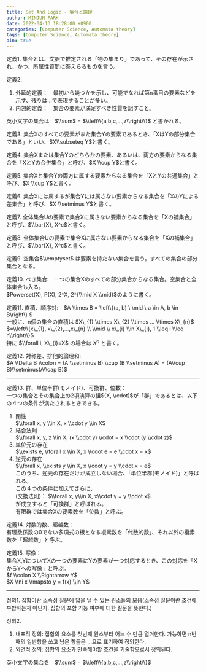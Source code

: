 ```yaml
---
title: Set And Logic - 集合と論理
author: MINJUN PARK
date: 2022-04-13 18:28:00 +0900
categories: [Computer Science, Automata theory]
tags: [Computer Science, Automata theory]
pin: true
---
```


定義1. 集合とは、文脈で推定される「物の集まり」であって、その存在が示され、かつ、所属性質問に答えらるものを言う。

定義2.

1.  外延的定義：　最初から幾つかを示し、可能でなれば第n番目の要素などを示す、残りは...で表現することが多い。
2.  内包的定義：　集合の要素が満足すべき性質を記すこと。

英小文字の集合は　$\\sum$ = $\\left\\{a,b,c,...,z\\right\\}$ と書かれる。

定義3. 集合Xのすべての要素がまた集合Yの要素であるとき、「XはYの部分集合である」といい、$X\\subseteq Y$と書く。

定義4. 集合Xまたは集合Yのどちらかの要素、あるいは、両方の要素からなる集合を「XとYの合併集合」と呼び、$X \\cup Y$と書く。

定義5. 集合Xと集合Yの両方に属する要素からなる集合を「XとYの共通集合」と呼び、$X \\cup Y$と書く。

定義6. 集合Xには属するが集合Yには属さない要素からなる集合を「XのYによる差集合」と呼び、$X \\setminus Y$と書く。

定義7. 全体集合Uの要素で集合Xに属さない要素からなる集合を「Xの補集合」と呼び、$\\bar{X}, X^c$と書く。

定義8. 全体集合Uの要素で集合Xに属さない要素からなる集合を「Xの補集合」と呼び、$\\bar{X}, X^c$と書く。

定義9. 空集合$\\emptyset$ は要素を持たない集合を言う。すべての集合の部分集合となる。

定義10. べき集合:　一つの集合Xのすべての部分集合からなる集合。空集合と全体集合も入る。  
$Powerset(X), P(X), 2^X, 2^{\\mid X \\mid}$のように書く。

定義11. 直積、順序対:　$A \\times B = \\left\\{(a, b) \\ \\mid \\ a \\in A, b \\in B\\right\\} $  
一般に、n個の集合の直積は $X\_{1} \\times X\_{2} \\times ... \\times X\_{n}$ $=\\left\\{x\_{1}, x\_{2},...,x\_{n} \\ \\mid \\ x\_{i} \\in X\_{i}, 1 \\leq i \\leq n\\right\\}$  
特に $\\forall i, X\_{i}=X$ の場合は $X^n$ と書く。

定義12. 対称差、排他的論理和:　  
$A \\Delta B \\colon = (A \\setminus B) \\cup (B \\setminus A) = (A\\cup B)\\setminus(A\\cap B)$

---

定義13. 群、単位半群(モノイド)、可換群、位数：  
一つの集合とその集合上の2項演算の組$(X, \\cdot)$が「群」であるとは、以下の４つの条件が満たされるときできる。

1.  閉性　  
    $\\forall x, y \\in X, x \\cdot y \\in X$
2.  結合法則  
    $\\forall x, y, z \\in X, (x \\cdot y) \\cdot = x \\cdot (y \\cdot z)$
3.  単位元の存在  
    $\\exists e, \\forall x \\in X, x \\cdot e = e \\cdot x = x$
4.  逆元の存在  
    $\\forall x, \\exists y \\in X, x \\cdot y = y \\cdot x = e$  
    このうち、逆元の存在だけが成立しない場合、「単位半群(モノイド)」と呼ばれる。  
    この４つの条件に加えてさらに、  
    (交換法則)： $\\forall x, y\\in X, x\\cdot y = y \\cdot x$  
    が成立すると「可換群」と呼ばれる。  
    有限群では集合Xの要素数を「位数」と呼ぶ。

定義14. 対数的数、超越数：  
有理数係数の0でない多項式の根となる複素数を「代数的数」、それ以外の複素数を「超越数」と呼ぶ。

定義15. 写像：  
集合X,YについてXの一つの要素にYの要素が一つ対応するとき、この対応を「XからYへの写像」と呼ぶ。  
$f \\colon X \\Rightarrow Y$  
$X \\ni x \\mapsto y = f(x) \\in Y$

---

정의1. 집합이란 소속성 질문에 답을 낼 수 있는 원소들의 모음(소속성 질문이란 조건에 부합하는지 아닌지, 집합의 포함 가능 여부에 대한 질문을 뜻한다.)

정의2.

1.  내포적 정의: 집합의 요소를 첫번째 원소부터 어느 수 만큼 열거한다. 가능하면 n번째의 일반항을 쓰고 남은 항들은 ...으로 표기하여 정의한다.
2.  외연적 정의: 집합의 요소가 만족해야할 조건을 기술함으로서 정의된다.

英小文字の集合を　$\\sum$ = $\\left\\{a,b,c,...,z\\right\\}$